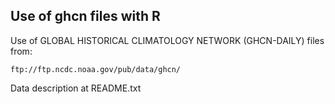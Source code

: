 ## Use of ghcn files with R

Use of GLOBAL HISTORICAL CLIMATOLOGY NETWORK (GHCN-DAILY) files from:

    ftp://ftp.ncdc.noaa.gov/pub/data/ghcn/
    
Data description at README.txt
